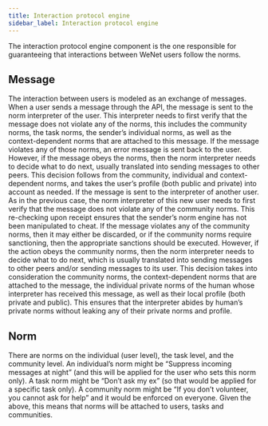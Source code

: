 ```yaml
---
title: Interaction protocol engine
sidebar_label: Interaction protocol engine
---
```


The interaction protocol engine component is the one responsible for guaranteeing
that interactions between WeNet users follow the norms.

## Message

The interaction between users is modeled as an exchange of messages.
When a user sends a message through the API, the message is sent to the norm interpreter of the user.
This interpreter needs to first verify that the message does not violate any of the norms,
this includes the community norms, the task norms, the sender’s individual norms, as well as the context-dependent
norms that are attached to this message. If the message violates any of those norms,
an error message is sent back to the user. However, if the message obeys the norms, then the norm interpreter needs
to decide what to do next, usually translated into sending messages to other peers. This decision follows from
the community, individual and context-dependent norms, and takes the user’s profile (both public and private)
into account as needed. If the message is sent to the interpreter of another user. As in the previous case,
the norm interpreter of this new user needs to first verify that the message does not violate any of the community norms.
This re-checking upon receipt ensures that the sender’s norm engine has not been manipulated to cheat.
If the message violates any of the community norms, then it may either be discarded, or if the community norms
require sanctioning, then the appropriate sanctions should be executed. However, if the action obeys the community norms,
then the norm interpreter needs to decide what to do next, which is usually translated into sending messages
to other peers and/or sending messages to its user. This decision takes into consideration the community norms,
the context-dependent norms that are attached to the message, the individual private norms of the human whose interpreter
has received this message, as well as their local profile (both private and public). This ensures that the interpreter
abides by human’s private norms without leaking any of their private norms and profile.


## Norm

There are norms on the individual (user level), the task level, and the community level.
An individual’s norm might be “Suppress incoming messages at night” (and this will
be applied for the user who sets this norm only). A task norm might be “Don’t ask my ex”
(so that would be applied for a specific task only). A community norm might be
“If you don’t volunteer, you cannot ask for help” and it would be enforced on everyone.
Given the above, this means that norms will be attached to users, tasks and communities.
